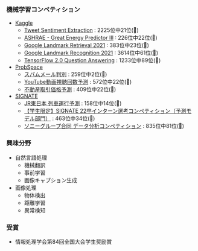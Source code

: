 ### 機械学習コンペティション  
* [Kaggle](https://www.kaggle.com/ryoya0902/competitions)
	* [Tweet Sentiment Extraction](https://www.kaggle.com/competitions/tweet-sentiment-extraction) : 2225位中21位(🥈)  
	* [ASHRAE - Great Energy Predictor III](https://www.kaggle.com/competitions/ashrae-energy-prediction) : 226位中22位(🥈) 
	* [Google Landmark Retrieval 2021](https://www.kaggle.com/competitions/landmark-retrieval-2021) : 383位中23位(🥈)  
	* [Google Landmark Recognition 2021](https://www.kaggle.com/competitions/landmark-recognition-2021) : 3614位中61位(🥈)
	* [TensorFlow 2.0 Question Answering](https://www.kaggle.com/competitions/tensorflow2-question-answering) : 1233位中89位(🥉)
* [ProbSpace](https://comp.probspace.com/users/ryoya/0)
	* [スパムメール判別](https://comp.probspace.com/competitions/spam_mail) : 259位中2位(🥇)　
	* [YouTube動画視聴回数予測](https://comp.probspace.com/competitions/youtube-view-count) : 572位中22位(🥈)
	* [不動産取引価格予測](https://comp.probspace.com/competitions/real_estate_2020) : 409位中22位(🥈)
* [SIGNATE](https://signate.jp/users/57842)
	* [JR東日本 列車運行予測](https://signate.jp/competitions/363) : 158位中14位(🥈)
	* [【学生限定】SIGNATE 22卒インターン選考コンペティション（予測モデル部門）](https://signate.jp/competitions/411) : 463位中34位(🥈)
	* [ソニーグループ合同 データ分析コンペティション](https://signate.jp/competitions/624) : 835位中81位(🥉)

### 興味分野    
* 自然言語処理
	* 機械翻訳 
 	* 事前学習
  	* 画像キャプション生成
* 画像処理
	* 物体検出
 	* 距離学習
 	* 異常検知  
 
### 受賞    
* 情報処理学会第84回全国大会学生奨励賞
